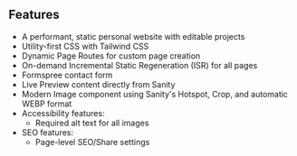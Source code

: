 ## Features

* A performant, static personal website with editable projects
* Utility-first CSS with Tailwind CSS
* Dynamic Page Routes for custom page creation
* On-demand Incremental Static Regeneration (ISR) for all pages
* Formspree contact form
* Live Preview content directly from Sanity
* Modern Image component using Sanity's Hotspot, Crop, and automatic WEBP format
* Accessibility features:
    * Required alt text for all images
* SEO features:
    * Page-level SEO/Share settings

